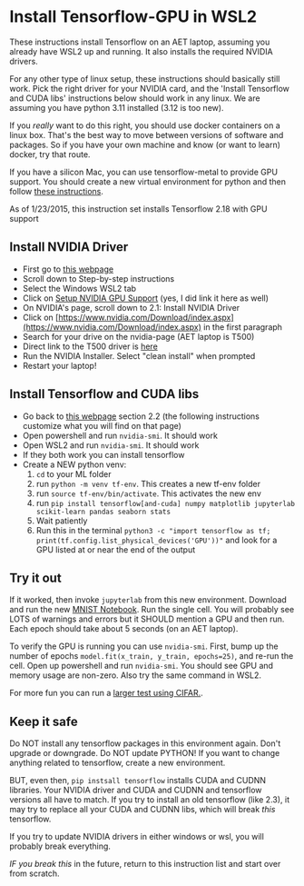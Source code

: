 # Install Tensorflow-GPU in WSL2

These instructions install Tensorflow on an AET laptop, assuming you already have WSL2 up and running. It also installs the required NVIDIA drivers.

For any other type of linux setup, these instructions should basically still work. Pick the right driver for your NVIDIA card, and the 'Install Tensorflow and CUDA libs' instructions below should work in any linux. We are assuming you have python 3.11 installed (3.12 is too new).

If you *really* want to do this right, you should use docker containers on a linux box. That's the best way to move between versions of software and packages. So if you have your own machine and know (or want to learn) docker, try that route.

If you have a silicon Mac, you can use tensorflow-metal to provide GPU support. You should create a new virtual environment for python and then follow [these instructions](https://developer.apple.com/metal/tensorflow-plugin/).

As of 1/23/2015, this instruction set installs Tensorflow 2.18 with GPU support

## Install NVIDIA Driver
* First go to [this webpage](https://www.tensorflow.org/install/pip#windows-wsl2_1)
* Scroll down to Step-by-step instructions
* Select the Windows WSL2 tab
* Click on [Setup NVIDIA GPU Support](https://docs.nvidia.com/cuda/wsl-user-guide/index.html) (yes, I did link it here as well)
* On NVIDIA's page, scroll down to 2.1: Install NVIDIA Driver
* Click on [https://www.nvidia.com/Download/index.aspx](https://www.nvidia.com/Download/index.aspx) in the first paragraph
* Search for your drive on the nvidia-page (AET laptop is T500)
* Direct link to the T500 driver is [here](https://us.download.nvidia.com/Windows/Quadro_Certified/553.62/553.62-quadro-rtx-desktop-notebook-win10-win11-64bit-international-dch-whql.exe)
* Run the NVIDIA Installer. Select "clean install" when prompted
* Restart your laptop!

## Install Tensorflow and CUDA libs
* Go back to [this webpage](https://www.tensorflow.org/install/pip#windows-wsl2_1) section 2.2 (the following instructions customize what you will find on that page)
* Open powershell and run `nvidia-smi`. It should work
* Open WSL2 and run `nvidia-smi`. It should work
* If they both work you can install tensorflow
* Create a NEW python venv:
  1. `cd` to your ML folder
  2.  run `python -m venv tf-env`. This creates a new tf-env folder
  3.  run `source tf-env/bin/activate`. This activates the new env
  4.  run `pip install tensorflow[and-cuda] numpy matplotlib jupyterlab scikit-learn pandas seaborn stats`
  5.  Wait patiently
  6. Run this in the terminal `python3 -c "import tensorflow as tf; print(tf.config.list_physical_devices('GPU'))"` and look for a GPU listed at or near the end of the output

## Try it out

If it worked, then invoke `jupyterlab` from this new environment. Download and run the new [MNIST Notebook](./lessons/MNIST-GPU.ipynb). Run the single cell. You will probably see LOTS of warnings and errors but it SHOULD mention a GPU and then run. Each epoch should take about 5 seconds (on an AET laptop).

To verify the GPU is running you can use `nvidia-smi`. First, bump up the number of epochs `model.fit(x_train, y_train, epochs=25)`, and re-run the cell. Open up powershell and run `nvidia-smi`. You should see GPU and memory usage are non-zero. Also try the same command in WSL2.

For more fun you can run a [larger test using CIFAR.](./lessons/CIFAR-cnn.ipynb).

## Keep it safe

Do NOT install any tensorflow packages in this environment again. Don't upgrade or downgrade. Do NOT update PYTHON! If you want to change anything related to tensorflow, create a new environment. 

BUT, even then, `pip instsall tensorflow` installs CUDA and CUDNN libraries. Your NVIDIA driver and CUDA and CUDNN and tensorflow versions all have to match. If you try to install an old tensorflow (like 2.3), it may try to replace all your CUDA and CUDNN libs, which will break *this* tensorflow.

If you try to update NVIDIA drivers in either windows or wsl, you will probably break everything.

*IF you break this* in the future, return to this instruction list and start over from scratch.


